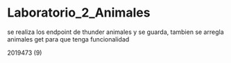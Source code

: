 # Laboratorio_2_Animales

se realiza los endpoint de thunder animales y se guarda, tambien se arregla animales get para que tenga funcionalidad


2019473 (9)